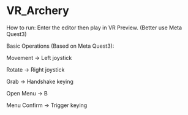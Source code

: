 # VR_Archery
How to run:
Enter the editor then play in VR Preview. (Better use Meta Quest3)

Basic Operations (Based on Meta Quest3):

Movement -> Left joystick

Rotate -> Right joystick

Grab -> Handshake keying

Open Menu -> B

Menu Confirm -> Trigger keying
